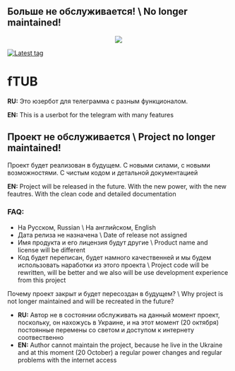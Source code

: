 ## Больше не обслуживается! \ No longer maintained!

<p align="center">
  <img src="https://github.com/ftdot/ftdot/raw/main/imgs/ftub-iicon.png" />
</p>

[![Latest tag](https://img.shields.io/github/v/tag/ftdot/ftub?label=TAG&style=for-the-badge)](https://github.com/ftdot/ftub/releases/tag/b1.1)

# fTUB

**RU:** Это юзербот для телеграмма с разным функционалом.

**EN:** This is a userbot for the telegram with many features

## Проект не обслуживается \ Project no longer maintained!
Проект будет реализован в будущем. С новыми силами, с новыми возможностями. С чистым кодом и детальной документацией

**EN:** Project will be released in the future. With the new power, with the new feautres. With the clean code and detailed documentation

### FAQ:
- На Русском, Russian \ На английском, English
- Дата релиза не назначена \ Date of release not assigned
- Имя продукта и его лицензия будут другие \ Product name and license will be different
- Код будет переписан, будет намного качественней и мы будем использовать наработки из этого проекта \ Project code will be rewritten, will be better and we also will be use development experience from this project

Почему проект закрыт и будет пересоздан в будущем? \ Why project is not longer maintained and will be recreated in the future?
- **RU:** Автор не в состоянии обслуживать на данный момент проект, поскольку, он нахожусь в Украине, и на этот момент (20 октября) постоянные перемены со светом и доступом к интернету соотвественно
- **EN:** Author cannot maintain the project, because he live in the Ukraine and at this moment (20 October) a regular power changes and regular problems with the internet access

